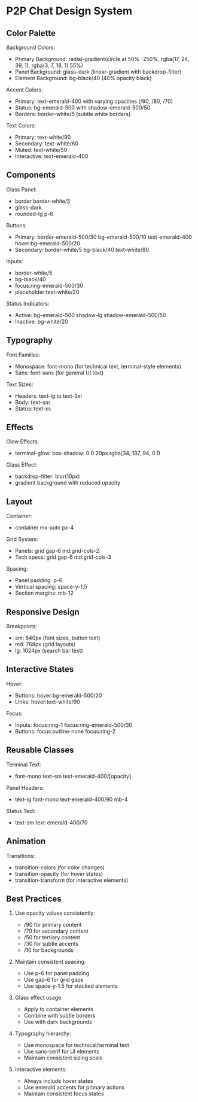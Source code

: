 # P2P Chat Design System

## Color Palette

Background Colors:
- Primary Background: radial-gradient(circle at 50% -250%, rgba(17, 24, 39, 1), rgba(3, 7, 18, 1) 55%)
- Panel Background: glass-dark (linear-gradient with backdrop-filter)
- Element Background: bg-black/40 (40% opacity black)

Accent Colors:
- Primary: text-emerald-400 with varying opacities (/90, /80, /70)
- Status: bg-emerald-500 with shadow-emerald-500/50
- Borders: border-white/5 (subtle white borders)

Text Colors:
- Primary: text-white/90
- Secondary: text-white/60
- Muted: text-white/50
- Interactive: text-emerald-400

## Components

Glass Panel:
- border border-white/5 
- glass-dark 
- rounded-lg p-6

Buttons:
- Primary: border-emerald-500/30 bg-emerald-500/10 text-emerald-400 hover:bg-emerald-500/20
- Secondary: border-white/5 bg-black/40 text-white/80

Inputs:
- border-white/5 
- bg-black/40 
- focus:ring-emerald-500/30
- placeholder:text-white/20

Status Indicators:
- Active: bg-emerald-500 shadow-lg shadow-emerald-500/50
- Inactive: bg-white/20

## Typography

Font Families:
- Monospace: font-mono (for technical text, terminal-style elements)
- Sans: font-sans (for general UI text)

Text Sizes:
- Headers: text-lg to text-3xl
- Body: text-sm
- Status: text-xs

## Effects

Glow Effects:
- terminal-glow: box-shadow: 0 0 20px rgba(34, 197, 94, 0.1)

Glass Effect:
- backdrop-filter: blur(10px)
- gradient background with reduced opacity

## Layout

Container:
- container mx-auto px-4

Grid System:
- Panels: grid gap-6 md:grid-cols-2
- Tech specs: grid gap-6 md:grid-cols-3

Spacing:
- Panel padding: p-6
- Vertical spacing: space-y-1.5
- Section margins: mb-12

## Responsive Design

Breakpoints:
- sm: 640px (font sizes, button text)
- md: 768px (grid layouts)
- lg: 1024px (search bar text)

## Interactive States

Hover:
- Buttons: hover:bg-emerald-500/20
- Links: hover:text-white/90

Focus:
- Inputs: focus:ring-1 focus:ring-emerald-500/30
- Buttons: focus:outline-none focus:ring-2

## Reusable Classes

Terminal Text:
- font-mono text-sm text-emerald-400/[opacity]

Panel Headers:
- text-lg font-mono text-emerald-400/90 mb-4

Status Text:
- text-sm text-emerald-400/70

## Animation

Transitions:
- transition-colors (for color changes)
- transition-opacity (for hover states)
- transition-transform (for interactive elements)

## Best Practices

1. Use opacity values consistently:
   - /90 for primary content
   - /70 for secondary content
   - /50 for tertiary content
   - /30 for subtle accents
   - /10 for backgrounds

2. Maintain consistent spacing:
   - Use p-6 for panel padding
   - Use gap-6 for grid gaps
   - Use space-y-1.5 for stacked elements

3. Glass effect usage:
   - Apply to container elements
   - Combine with subtle borders
   - Use with dark backgrounds

4. Typography hierarchy:
   - Use monospace for technical/terminal text
   - Use sans-serif for UI elements
   - Maintain consistent sizing scale

5. Interactive elements:
   - Always include hover states
   - Use emerald accents for primary actions
   - Maintain consistent focus states